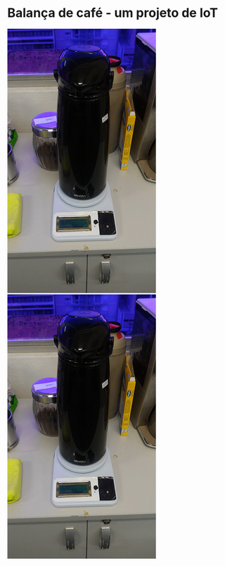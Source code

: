 # Balança de café - um projeto de IoT

![Balança de café](images/balanca01.jpg)
![Balança com a garrafa](images/balanca01.jpg)